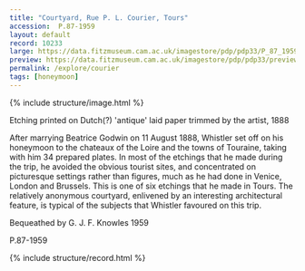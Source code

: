 ```yaml
---
title: "Courtyard, Rue P. L. Courier, Tours"
accession:  P.87-1959
layout: default
record: 10233
large: https://data.fitzmuseum.cam.ac.uk/imagestore/pdp/pdp33/P_87_1959.jpg
preview: https://data.fitzmuseum.cam.ac.uk/imagestore/pdp/pdp33/preview_P_87_1959.jpg
permalink: /explore/courier
tags: [honeymoon]
---
```

{% include structure/image.html %}

Etching printed on Dutch(?) 'antique' laid paper trimmed by the artist, 1888

After marrying Beatrice Godwin on 11 August 1888, Whistler set off on his honeymoon to the chateaux of the Loire and the towns of Touraine, taking with him 34 prepared plates. In most of the etchings that he made during the trip, he avoided the obvious tourist sites, and concentrated on picturesque settings rather than figures, much as he had done in Venice, London and Brussels. This is one of six etchings that he made in Tours. The relatively anonymous courtyard, enlivened by an interesting architectural feature, is typical of the subjects that Whistler favoured on this trip.

Bequeathed by G. J. F. Knowles 1959

P.87-1959

{% include structure/record.html %}
